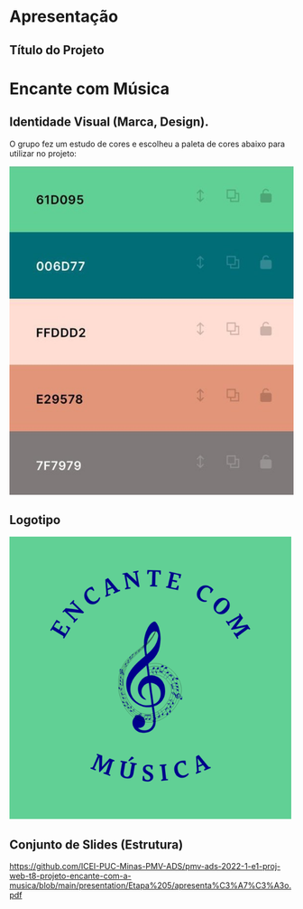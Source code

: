 # Apresentação

## Título do Projeto

# Encante com Música

## Identidade Visual (Marca, Design).

O grupo fez um estudo de cores e escolheu a paleta de cores abaixo para utilizar no projeto:

<img src="img/Paleta.jpg">

## Logotipo

<img src="img/logotipo.png">

## Conjunto de Slides (Estrutura)

 https://github.com/ICEI-PUC-Minas-PMV-ADS/pmv-ads-2022-1-e1-proj-web-t8-projeto-encante-com-a-musica/blob/main/presentation/Etapa%205/apresenta%C3%A7%C3%A3o.pdf

